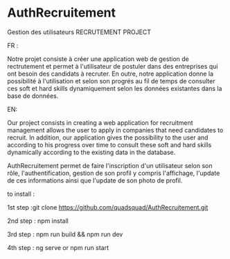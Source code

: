 # AuthRecruitement
Gestion des utilisateurs 
RECRUTEMENT PROJECT 

FR : 

Notre projet consiste à créer une application web de gestion de rectrutement et permet à l'utilisateur de postuler dans des entreprises qui ont besoin des candidats à recruter.
En outre, notre application donne la possibilité à l'utilisation et selon son progrés au fil de temps de consulter ces soft et hard skills dynamiquement selon les données
existantes dans la base de données.


EN: 

Our project consists in creating a web application for recruitment management allows 
the user to apply in companies that need candidates to recruit. In addition,
our application gives the possibility to the user and according to his progress over time to consult these soft and hard skills dynamically 
according to the existing data in the database.

AuthRecruitement permet de faire l'inscription d'un utilisateur selon son  rôle, l'authentification, gestion de son profil y compris l'affichage, l'update de ces informations 
ainsi que l'update de son photo de profil.


to install :

1st step :git clone https://github.com/quadsquad/AuthRecruitement.git

2nd step : npm install

3rd step : npm run build && npm run dev

4th step : ng serve or npm run start




